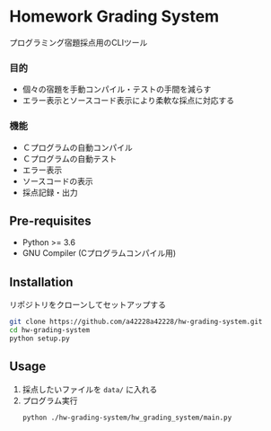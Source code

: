 # Homework Grading System
プログラミング宿題採点用のCLIツール

### 目的
- 個々の宿題を手動コンパイル・テストの手間を減らす
- エラー表示とソースコード表示により柔軟な採点に対応する

### 機能
- Ｃプログラムの自動コンパイル
- Ｃプログラムの自動テスト
- エラー表示
- ソースコードの表示
- 採点記録・出力

## Pre-requisites
- Python >= 3.6
- GNU Compiler (Cプログラムコンパイル用)

## Installation
リポジトリをクローンしてセットアップする
   ```sh
   git clone https://github.com/a42228a42228/hw-grading-system.git
   cd hw-grading-system
   python setup.py
   ```
   
## Usage
1. 採点したいファイルを `data/` に入れる
2. プログラム実行
   ```sh
   python ./hw-grading-system/hw_grading_system/main.py
   ```
